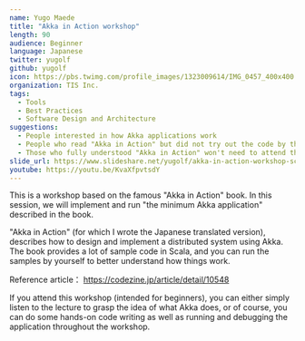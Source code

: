 ```yaml
---
name: Yugo Maede
title: "Akka in Action workshop"
length: 90
audience: Beginner
language: Japanese
twitter: yugolf
github: yugolf
icon: https://pbs.twimg.com/profile_images/1323009614/IMG_0457_400x400.jpg
organization: TIS Inc.
tags:
  - Tools
  - Best Practices
  - Software Design and Architecture
suggestions:
  - People interested in how Akka applications work
  - People who read "Akka in Action" but did not try out the code by themselves
  - Those who fully understood "Akka in Action" won't need to attend this workshop
slide_url: https://www.slideshare.net/yugolf/akka-in-action-workshop-scalamatsuri-2018
youtube: https://youtu.be/KvaXfpvtsdY
---
```

This is a workshop based on the famous "Akka in Action" book. 
In this session, we will implement and run "the minimum Akka application" described in the book.

"Akka in Action" (for which I wrote the Japanese translated version), describes 
how to design and implement a distributed system using Akka.
The book provides a lot of sample code in Scala, and you can run the samples by yourself
to better understand how things work.

Reference article： https://codezine.jp/article/detail/10548

If you attend this workshop (intended for beginners), 
you can either simply listen to the lecture to grasp the idea of what Akka does,
or of course, you can do some hands-on code writing as well as running and debugging the application throughout the workshop.
